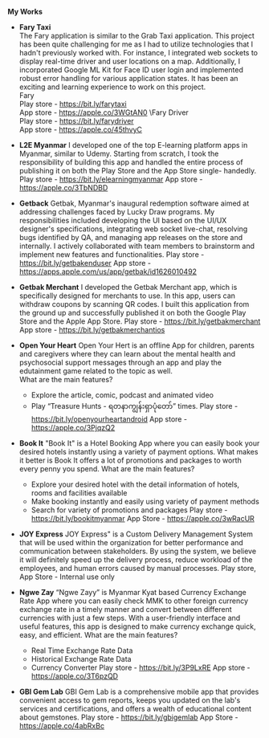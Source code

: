 **My Works**

- **Fary Taxi**\
The Fary application is similar to the Grab Taxi application. This project has been quite challenging for me as I had to utilize technologies that I hadn't previously worked with. For instance, I integrated web sockets to display real-time driver and user locations on a map. Additionally, I incorporated Google ML Kit for Face ID user login and implemented robust error handling for various application states. It has been an exciting and learning experience to work on this project.\
Fary\
Play store - https://bit.ly/farytaxi \
App store - https://apple.co/3WGtAN0 
\Fary Driver \
Play store - https://bit.ly/farydriver \
App store - https://apple.co/45thvyC

- **L2E Myanmar**
I developed one of the top E-learning platform apps in Myanmar, similar to Udemy. Starting from scratch, I took the responsibility of building this app and handled the entire process of publishing it on both the Play Store and the App Store single- handedly.
Play store - https://bit.ly/elearningmyanmar
App store - https://apple.co/3TbNDBD

- **Getback**
Getbak, Myanmar's inaugural redemption software aimed at addressing challenges faced by Lucky Draw programs. My responsibilities included developing the UI based on the UI/UX designer's specifications, integrating web socket live-chat, resolving bugs identified by QA, and managing app releases on the store and internally. I actively collaborated with team members to brainstorm and implement new features and functionalities.
Play store - https://bit.ly/getbakenduser
App store - https://apps.apple.com/us/app/getbak/id1626010492

- **Getbak Merchant**
I developed the Getbak Merchant app, which is specifically designed for merchants to use. In this app, users can withdraw coupons by scanning QR codes. I built this application from the ground up and successfully published it on both the Google Play Store and the Apple App Store.
Play store - https://bit.ly/getbakmerchant 
App store - https://bit.ly/getbakmerchantios

- **Open Your Heart**
Open Your Hert is an offline App for children, parents and caregivers where they can learn about the mental health and psychosocial support messages through an app and play the edutainment game related to the topic as well.  
What are the main features?
	- Explore the article, comic, podcast and animated video
	- Play “Treasure Hunts - ရတနာကျွန်းရှာပုံတော်” times.
Play store - https://bit.ly/openyourheartandroid
App store - https://apple.co/3PjqzQ2

- **Book It**
"Book It" is a Hotel Booking App where you can easily book your desired hotels instantly using a variety of payment options. What makes it better is Book It offers a lot of promotions and packages to worth every penny you spend. 
What are the main features?
	- Explore your desired hotel with the detail information of hotels, rooms and 		facilities available 
	- Make booking instantly and easily using variety of payment methods
	- Search for variety of promotions and packages
Play store - https://bit.ly/bookitmyanmar
App Store - https://apple.co/3wRacUR

- **JOY Express**
JOY Express" is a Custom Delivery Management System that will be used within the organization for better performance and communication between stakeholders. By using the system, we believe it will definitely speed up the delivery process, reduce workload of the employees, and human errors caused by manual processes.
 Play store, App Store - Internal use only
 
- **Ngwe Zay**
 “Ngwe Zayy” is Myanmar Kyat based Currency Exchange Rate App where you can easily check MMK to other foreign currency exchange rate in a timely manner and convert between different currencies with just a few steps. With a user-friendly interface and useful features, this app is designed to make currency exchange quick, easy, and efficient.
What are the main features?
	- Real Time Exchange Rate Data
	- Historical Exchange Rate Data 
	- Currency Converter
Play store - https://bit.ly/3P9LxRE
App store - https://apple.co/3T6pzQD

- **GBI Gem Lab**
GBI Gem Lab is a comprehensive mobile app that provides convenient access to gem reports, keeps you updated on the lab's services and certifications, and offers a wealth of educational content about gemstones.
Play store - https://bit.ly/gbigemlab
App Store - https://apple.co/4abRxBc

